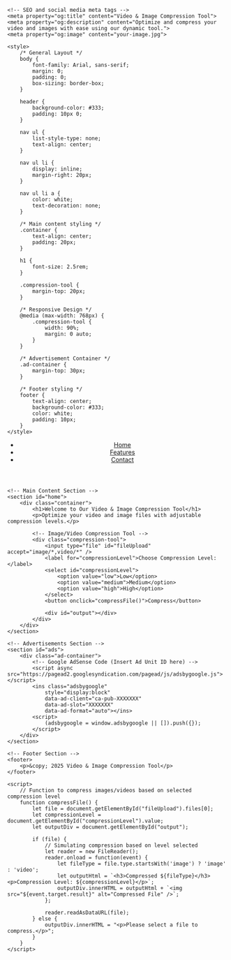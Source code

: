 <!DOCTYPE html>
<html lang="en">
<head>
    <meta charset="UTF-8">
    <meta name="viewport" content="width=device-width, initial-scale=1.0">
    <meta name="description" content="Video and Image Compression Tool with dynamic functionality and monetization via Google AdSense.">
    <meta name="keywords" content="Video compression, Image optimization, GIPLI, dynamic functionality, SEO, AdSense">
    <title>Video & Image Compression Tool</title>
    
    <!-- SEO and social media meta tags -->
    <meta property="og:title" content="Video & Image Compression Tool">
    <meta property="og:description" content="Optimize and compress your video and images with ease using our dynamic tool.">
    <meta property="og:image" content="your-image.jpg">
    
    <style>
        /* General Layout */
        body {
            font-family: Arial, sans-serif;
            margin: 0;
            padding: 0;
            box-sizing: border-box;
        }

        header {
            background-color: #333;
            padding: 10px 0;
        }

        nav ul {
            list-style-type: none;
            text-align: center;
        }

        nav ul li {
            display: inline;
            margin-right: 20px;
        }

        nav ul li a {
            color: white;
            text-decoration: none;
        }

        /* Main content styling */
        .container {
            text-align: center;
            padding: 20px;
        }

        h1 {
            font-size: 2.5rem;
        }

        .compression-tool {
            margin-top: 20px;
        }

        /* Responsive Design */
        @media (max-width: 768px) {
            .compression-tool {
                width: 90%;
                margin: 0 auto;
            }
        }

        /* Advertisement Container */
        .ad-container {
            margin-top: 30px;
        }

        /* Footer styling */
        footer {
            text-align: center;
            background-color: #333;
            color: white;
            padding: 10px;
        }
    </style>
</head>
<body>
    <!-- Navigation Bar (Optional) -->
    <header>
        <nav>
            <ul>
                <li><a href="#home">Home</a></li>
                <li><a href="#features">Features</a></li>
                <li><a href="#contact">Contact</a></li>
            </ul>
        </nav>
    </header>

    <!-- Main Content Section -->
    <section id="home">
        <div class="container">
            <h1>Welcome to Our Video & Image Compression Tool</h1>
            <p>Optimize your video and image files with adjustable compression levels.</p>
            
            <!-- Image/Video Compression Tool -->
            <div class="compression-tool">
                <input type="file" id="fileUpload" accept="image/*,video/*" />
                <label for="compressionLevel">Choose Compression Level:</label>
                <select id="compressionLevel">
                    <option value="low">Low</option>
                    <option value="medium">Medium</option>
                    <option value="high">High</option>
                </select>
                <button onclick="compressFile()">Compress</button>
                
                <div id="output"></div>
            </div>
        </div>
    </section>

    <!-- Advertisements Section -->
    <section id="ads">
        <div class="ad-container">
            <!-- Google AdSense Code (Insert Ad Unit ID here) -->
            <script async src="https://pagead2.googlesyndication.com/pagead/js/adsbygoogle.js"></script>
            <ins class="adsbygoogle"
                style="display:block"
                data-ad-client="ca-pub-XXXXXXX"
                data-ad-slot="XXXXXXX"
                data-ad-format="auto"></ins>
            <script>
                (adsbygoogle = window.adsbygoogle || []).push({});
            </script>
        </div>
    </section>

    <!-- Footer Section -->
    <footer>
        <p>&copy; 2025 Video & Image Compression Tool</p>
    </footer>

    <script>
        // Function to compress images/videos based on selected compression level
        function compressFile() {
            let file = document.getElementById("fileUpload").files[0];
            let compressionLevel = document.getElementById("compressionLevel").value;
            let outputDiv = document.getElementById("output");

            if (file) {
                // Simulating compression based on level selected
                let reader = new FileReader();
                reader.onload = function(event) {
                    let fileType = file.type.startsWith('image') ? 'image' : 'video';
                    let outputHtml = `<h3>Compressed ${fileType}</h3><p>Compression Level: ${compressionLevel}</p>`;
                    outputDiv.innerHTML = outputHtml + `<img src="${event.target.result}" alt="Compressed File" />`;
                };

                reader.readAsDataURL(file);
            } else {
                outputDiv.innerHTML = "<p>Please select a file to compress.</p>";
            }
        }
    </script>
</body>
</html>
